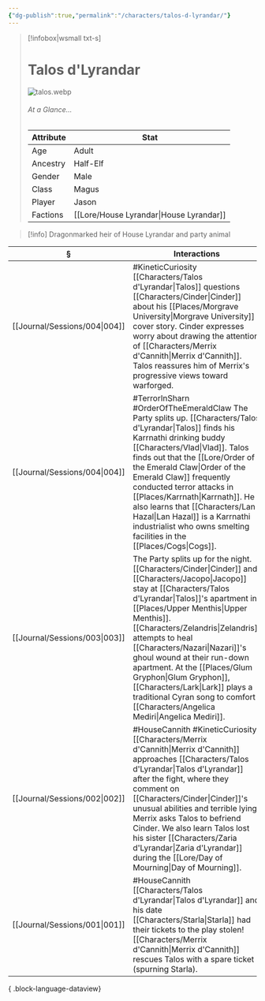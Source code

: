 ```yaml
---
{"dg-publish":true,"permalink":"/characters/talos-d-lyrandar/"}
---
```


> [!infobox|wsmall txt-s]
> # Talos d'Lyrandar
> ![talos.webp](/img/user/z_attachments/talos.webp) 
> ###### At a Glance...
> | Attribute | Stat |
> | ---- | ---- |
> | Age | Adult |
> | Ancestry | Half-Elf |
> | Gender | Male |
> | Class | Magus |
> | Player | Jason |
> | Factions | [[Lore/House Lyrandar\|House Lyrandar]] |

>[!info] Dragonmarked heir of House Lyrandar and party animal

| §                                | Interactions                                                                                                                                                                                                                                                                                                                                                 |
| -------------------------------- | ------------------------------------------------------------------------------------------------------------------------------------------------------------------------------------------------------------------------------------------------------------------------------------------------------------------------------------------------------------ |
| [[Journal/Sessions/004\|004]] | #KineticCuriosity [[Characters/Talos d'Lyrandar\|Talos]] questions [[Characters/Cinder\|Cinder]] about his [[Places/Morgrave University\|Morgrave University]] cover story. Cinder expresses worry about drawing the attention of [[Characters/Merrix d'Cannith\|Merrix d'Cannith]]. Talos reassures him of Merrix's progressive views toward warforged.                                                                                            |
| [[Journal/Sessions/004\|004]] | #TerrorInSharn #OrderOfTheEmeraldClaw The Party splits up. [[Characters/Talos d'Lyrandar\|Talos]] finds his Karrnathi drinking buddy [[Characters/Vlad\|Vlad]]. Talos finds out that the [[Lore/Order of the Emerald Claw\|Order of the Emerald Claw]] frequently conducted terror attacks in [[Places/Karrnath\|Karrnath]]. He also learns that [[Characters/Lan Hazal\|Lan Hazal]] is a Karrnathi industrialist who owns smelting facilities in the [[Places/Cogs\|Cogs]]. |
| [[Journal/Sessions/003\|003]] | The Party splits up for the night. [[Characters/Cinder\|Cinder]] and [[Characters/Jacopo\|Jacopo]] stay at [[Characters/Talos d'Lyrandar\|Talos]]'s apartment in [[Places/Upper Menthis\|Upper Menthis]]. [[Characters/Zelandris\|Zelandris]] attempts to heal [[Characters/Nazari\|Nazari]]'s ghoul wound at their run-down apartment. At the [[Places/Glum Gryphon\|Glum Gryphon]], [[Characters/Lark\|Lark]] plays a traditional Cyran song to comfort [[Characters/Angelica Mediri\|Angelica Mediri]].                                     |
| [[Journal/Sessions/002\|002]] | #HouseCannith #KineticCuriosity [[Characters/Merrix d'Cannith\|Merrix d'Cannith]] approaches [[Characters/Talos d'Lyrandar\|Talos d'Lyrandar]] after the fight, where they comment on [[Characters/Cinder\|Cinder]]'s unusual abilities and terrible lying. Merrix asks Talos to befriend Cinder. We also learn Talos lost his sister [[Characters/Zaria d'Lyrandar\|Zaria d'Lyrandar]] during the [[Lore/Day of Mourning\|Day of Mourning]].                                                |
| [[Journal/Sessions/001\|001]] | #HouseCannith [[Characters/Talos d'Lyrandar\|Talos d'Lyrandar]] and his date [[Characters/Starla\|Starla]] had their tickets to the play stolen! [[Characters/Merrix d'Cannith\|Merrix d'Cannith]] rescues Talos with a spare ticket (spurning Starla).                                                                                                                                                                                   |

{ .block-language-dataview}
